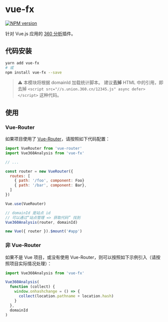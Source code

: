 # vue-fx

[![NPM version](https://img.shields.io/npm/v/vue-fx.svg?style=flat-square)](https://npmjs.com/package/vue-fx)

针对 Vue.js 应用的 [360 分析](https://fenxi.360.cn/login/present)插件。

## 代码安装

```bash
yarn add vue-fx
# 或
npm install vue-fx --save
```

> :warning: 本模块将根据 domainId 加载统计脚本。
> 建议**去掉** HTML 中的引用，即去掉 `<script src="//s.union.360.cn/12345.js" async defer></script>` 这种代码。

## 使用

### Vue-Router

如果项目使用了 [Vue-Router](https://router.vuejs.org/zh-cn)，请按照如下代码配置：

```js
import VueRouter from 'vue-router'
import Vue360Analysis from 'vue-fx'

// ...

const router = new VueRouter({
  routes: [
    { path: '/foo', component: Foo}
    { path: '/bar', component: Bar},
  ]
})

Vue.use(VueRouter)

// domainId 是站点 id
// 可以通过“站点管理 => 获取代码” 找到
Vue360Analysis(router, domainId)

new Vue({ router }).$mount('#app')
```

### 非 Vue-Router

如果不是 Vue 项目，或没有使用 Vue-Router，则可以按照如下示例引入（请按照项目实际情况处理）：

```js
import Vue360Analysis from 'vue-fx'

Vue360Analysis(
  function (collect) {
    window.onhashchange = () => {
      collect(location.pathname + location.hash)
    }
  },
  domainId
)
```
